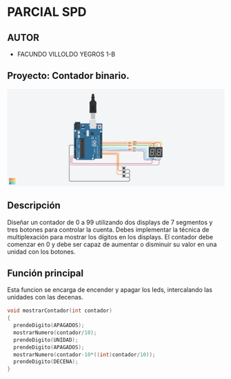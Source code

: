 # PARCIAL SPD


## AUTOR 
- FACUNDO VILLOLDO YEGROS 1-B


## Proyecto: Contador binario.
![Tinkercad](./img/PARCIAL_SPD_VILLOLDO_1B.png)


## Descripción
Diseñar un contador de 0 a 99 utilizando dos displays de 7 segmentos y tres botones para
  controlar la cuenta. Debes implementar la técnica de multiplexación para mostrar los dígitos
  en los displays. El contador debe comenzar en 0 y debe ser capaz de aumentar o disminuir
  su valor en una unidad con los botones.

## Función principal
Esta funcion se encarga de encender y apagar los leds, intercalando las unidades con las decenas.

~~~C
void mostrarContador(int contador)
{
  prendeDigito(APAGADOS);
  mostrarNumero(contador/10);
  prendeDigito(UNIDAD);
  prendeDigito(APAGADOS);
  mostrarNumero(contador-10*((int)contador/10));
  prendeDigito(DECENA);
}
~~~







